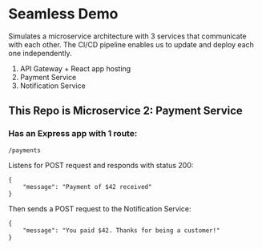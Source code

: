 # Seamless Demo

Simulates a microservice architecture with 3 services that communicate with each other. The CI/CD pipeline enables us to update and deploy each one independently.

1. API Gateway + React app hosting
2. Payment Service
3. Notification Service

## This Repo is Microservice 2: Payment Service

### Has an Express app with 1 route:

`/payments`

Listens for POST request and responds with status 200:
```
{
    "message": "Payment of $42 received"
}
```

Then sends a POST request to the Notification Service:
```
{
    "message": "You paid $42. Thanks for being a customer!"
}
```